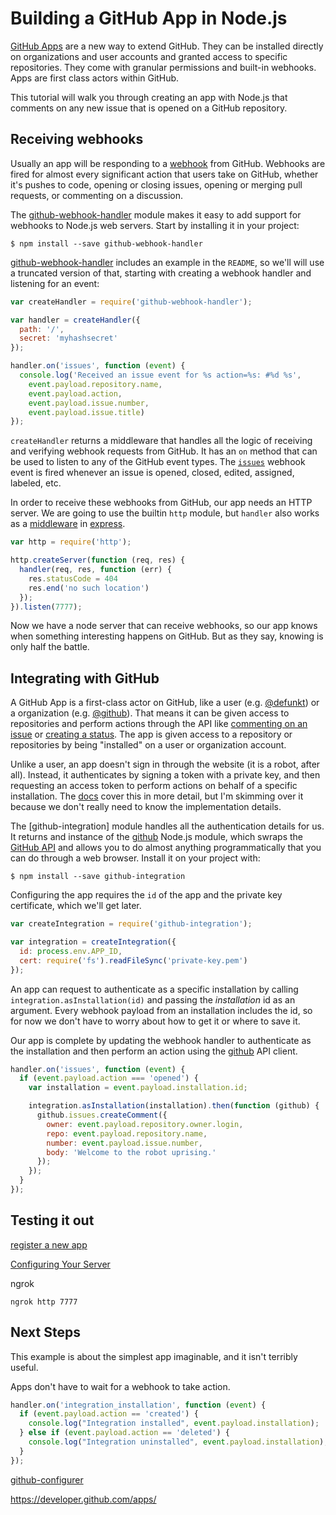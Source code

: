 # Building a GitHub App in Node.js

[GitHub Apps](https://developer.github.com/apps/) are a new way to extend GitHub. They can be installed directly on organizations and user accounts and granted access to specific repositories. They come with granular permissions and built-in webhooks. Apps are first class actors within GitHub.

This tutorial will walk you through creating an app with Node.js that comments on any new issue that is opened on a GitHub repository.

## Receiving webhooks

Usually an app will be responding to a [webhook](https://developer.github.com/webhooks/) from GitHub. Webhooks are fired for almost every significant action that users take on GitHub, whether it's pushes to code, opening or closing issues, opening or merging pull requests, or commenting on a discussion.

The [github-webhook-handler] module makes it easy to add support for webhooks to Node.js web servers. Start by installing it in your project:

```
$ npm install --save github-webhook-handler
```

[github-webhook-handler] includes an example in the `README`, so we'll will use a truncated version of that, starting with creating a webhook handler and listening for an event:

```js
var createHandler = require('github-webhook-handler');

var handler = createHandler({
  path: '/',
  secret: 'myhashsecret'
});

handler.on('issues', function (event) {
  console.log('Received an issue event for %s action=%s: #%d %s',
    event.payload.repository.name,
    event.payload.action,
    event.payload.issue.number,
    event.payload.issue.title)
});
```

`createHandler` returns a middleware that handles all the logic of receiving and verifying webhook requests from GitHub. It has an `on` method that can be used to listen to any of the GitHub event types. The [`issues`](https://developer.github.com/v3/activity/events/types/#issuesevent) webhook event is fired whenever an issue is opened, closed, edited, assigned, labeled, etc.

In order to receive these webhooks from GitHub, our app needs an HTTP server. We are going to use the builtin `http` module, but `handler` also works as a [middleware](http://expressjs.com/en/guide/using-middleware.html) in  [express](http://expressjs.com/).

```js
var http = require('http');

http.createServer(function (req, res) {
  handler(req, res, function (err) {
    res.statusCode = 404
    res.end('no such location')
  });
}).listen(7777);
```

Now we have a node server that can receive webhooks, so our app knows when something interesting happens on GitHub. But as they say, knowing is only half the battle.

## Integrating with GitHub

A GitHub App is a first-class actor on GitHub, like a user (e.g. [@defunkt](https://github/defunkt)) or a organization (e.g. [@github](https://github.com/github)). That means it can be given access to repositories and perform actions through the API like [commenting on an issue](https://developer.github.com/v3/issues/comments/#create-a-comment) or [creating a status](https://developer.github.com/v3/repos/statuses/#create-a-status). The app is given access to a repository or repositories by being "installed" on a user or organization account.

Unlike a user, an app doesn't sign in through the website (it is a robot, after all). Instead, it authenticates by signing a token with a private key, and then requesting an access token to perform actions on behalf of a specific installation. The [docs](https://developer.github.com/apps/building-integrations/setting-up-and-registering-github-apps/about-authentication-options-for-github-apps/) cover this in more detail, but I'm skimming over it because we don't really need to know the implementation details.

The [github-integration] module handles all the authentication details for us. It returns and instance of the [github][node-github] Node.js module, which swraps the [GitHub API](https://developer.github.com/v3/) and allows you to do almost anything programmatically that you can do through a web browser. Install it on your project with:

```
$ npm install --save github-integration
```

Configuring the app requires the `id` of the app and the private key certificate, which we'll get later.

```js
var createIntegration = require('github-integration');

var integration = createIntegration({
  id: process.env.APP_ID,
  cert: require('fs').readFileSync('private-key.pem')
});
```

An app can request to authenticate as a specific installation by calling `integration.asInstallation(id)` and passing the _installation_ id as an argument. Every webhook payload from an installation includes the id, so for now we don't have to worry about how to get it or where to save it.

Our app is complete by updating the webhook handler to authenticate as the installation and then perform an action using the [github][node-github] API client.

```js
handler.on('issues', function (event) {
  if (event.payload.action === 'opened') {
    var installation = event.payload.installation.id;

    integration.asInstallation(installation).then(function (github) {
      github.issues.createComment({
        owner: event.payload.repository.owner.login,
        repo: event.payload.repository.name,
        number: event.payload.issue.number,
        body: 'Welcome to the robot uprising.'
      });
    });
  }
});
```

## Testing it out

[register a new app](https://github.com/settings/apps/new)

[Configuring Your Server](https://developer.github.com/webhooks/configuring/)

ngrok

```
ngrok http 7777
```

## Next Steps

This example is about the simplest app imaginable, and it isn't terribly useful.

Apps don't have to wait for a webhook to take action.

```js
handler.on('integration_installation', function (event) {
  if (event.payload.action == 'created') {
    console.log("Integration installed", event.payload.installation);
  } else if (event.payload.action == 'deleted') {
    console.log("Integration uninstalled", event.payload.installation);
  }
});
```
[github-configurer](https://github.com/bkeepers/github-configurer)

https://developer.github.com/apps/

[github-webhook-handler]: https://github.com/rvagg/github-webhook-handler
[node-github]: https://github.com/mikedeboer/node-github
